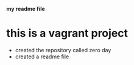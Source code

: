 **my readme file**
# this is a vagrant project 
* created the repository called zero day
* created a readme file

